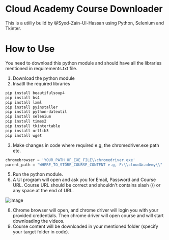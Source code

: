 # Cloud Academy Course Downloader

This is a utiiliy build by @Syed-Zain-Ul-Hassan using Python, Selenium and Tkinter. 

# How to Use
You need to download this python module and should have all the libraries mentioned in requirements.txt file.

1. Download the python module
2. Insatll the required libraries

```python
pip install beautifulsoup4
pip install bs4
pip install lxml
pip install pyinstaller
pip install python-dateutil
pip install selenium
pip install times2
pip install tkintertable
pip install urllib3
pip install wget
```
3. Make changes in code where required e.g, the chromedriver.exe path etc.
```python
chromebrowser = 'YOUR_PATH_OF_EXE_FILE\\chromedriver.exe'
parent_path = "WHERE_TO_STORE_COURSE_CONTENT e.g, F:\\cloudAcademy\\"
```
5. Run the python module.
6. A UI program will open and ask you for Email, Password and Course URL. Course URL should be correct and shouldn't contains slash (/) or any space at the end of URL.

![image](https://user-images.githubusercontent.com/37849034/112725861-223a7c00-8f3c-11eb-953d-2eec61c0a809.png)

8. Chrome browser will open, and chrome driver will login you with your provided credentials. Then chrome driver will open course and will start downloading the videos.
9. Course content will be downloaded in your mentioned folder (specify your target folder in code).




